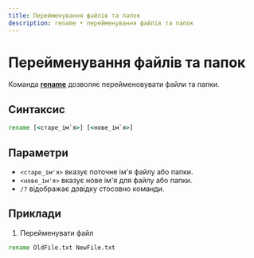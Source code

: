 ```yaml
---
title: Перейменування файлів та папок
description: rename • перейменування файлів та папок
---
```


# Перейменування файлів та папок

Команда **[rename](https://docs.microsoft.com/en-us/windows-server/administration/windows-commands/rename 'Microsoft Dosc')** дозволяє перейменовувати файли та папки.

## Синтаксис

```cmd
rename [<старе_ім`я>] [<нове_ім`я>]
```

## Параметри

- `<старе_ім'я>` вказує поточне ім'я файлу або папки.
- `<нове_ім'я>` вказує нове ім'я для файлу або папки.
- `/?` відображає довідку стосовно команди.

## Приклади

1. Перейменувати файл

```cmd
rename OldFile.txt NewFile.txt
```
